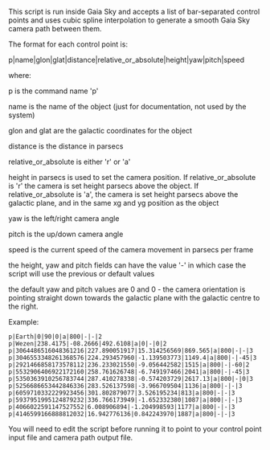 This script is run inside Gaia Sky and accepts a list of bar-separated control points and uses cubic spline interpolation to generate a smooth Gaia Sky camera path between them.

The format for each control point is:

p|name|glon|glat|distance|relative_or_absolute|height|yaw|pitch|speed

where:

p is the command name 'p'

name is the name of the object (just for documentation, not used by the system)

glon and glat are the galactic coordinates for the object

distance is the distance in parsecs

relative_or_absolute is either 'r' or 'a'

height in parsecs is used to set the camera position. If relative_or_absolute is 'r' the camera is set height parsecs above the object.
If relative_or_absolute is 'a', the camera is set height parsecs above the galactic plane, and in the same xg and yg position as the object

yaw is the left/right camera angle

pitch is the up/down camera angle

speed is the current speed of the camera movement in parsecs per frame

the height, yaw and pitch fields can have the value '-' in which case the script will use the previous or default values

the default yaw and pitch values are 0 and 0 - the camera orientation is pointing straight down towards the galactic plane with the galactic centre to the right.

Example:

```
p|Earth|0|90|0|a|800|-|-|2
p|Wezen|238.4175|-08.2666|492.6108|a|0|-|0|2
p|3064486516048361216|227.890051917|15.314256569|869.565|a|800|-|-|3
p|3046553348261368576|224.293457960|-1.139503773|1149.4|a|800|-|-45|3
p|2921466858173578112|236.233021550|-9.056442582|1515|a|800|-|-60|2
p|5532906406922172160|258.761626748|-6.749197466|2041|a|800|-|-45|3
p|5350363910256783744|287.410278338|-0.574203729|2617.13|a|800|-|0|3
p|5256686653442846336|283.526137598|-3.966709504|1136|a|800|-|-|3
p|6059710332229923456|301.802879077|3.526195234|813|a|800|-|-|3
p|5937951995124879232|336.766173949|-1.652332380|1087|a|800|-|-|3
p|4066022591147527552|6.008906894|-1.204998593|1177|a|800|-|-|3
p|4146599166888812032|16.942776136|0.842243970|1887|a|800|-|-|3
```

You will need to edit the script before running it to point to your control point input file and camera path output file.


